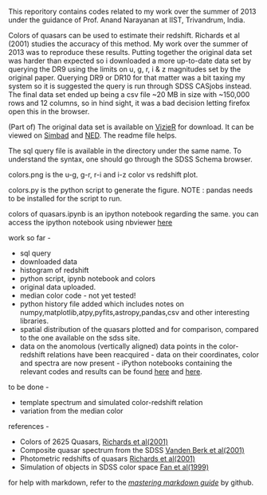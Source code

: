 This reporitory contains codes related to my work over the summer of 2013 under the guidance of Prof. Anand Narayanan at IIST, Trivandrum, India.

Colors of quasars can be used to estimate their redshift. Richards et al (2001) studies the accuracy of this method. My work over the summer of 2013 was to reproduce these results. Putting together the original data set was harder than expected so i downloaded a more up-to-date data set by querying the DR9 using the limits on u, g, r, i & z magnitudes set by the original paper. Querying DR9 or DR10 for that matter was a bit taxing my system so it is suggested the query is run through SDSS CASjobs instead. The final data set ended up being a csv file ~20 MB in size with ~150,000 rows and 12 columns, so in hind sight, it was a bad decision letting firefox open this in the browser.

(Part of) The original data set is available on [VizieR](http://vizier.cfa.harvard.edu/viz-bin/Cat?cat=J%2FAJ%2F121%2F2308&target=brief&) for download. It can be viewed on [Simbad](http://simbad.harvard.edu/simbad/sim-ref?querymethod=bib&simbo=on&submit=submit+bibcode&bibcode=2001AJ....121.2308R) and [NED](http://ned.ipac.caltech.edu/cgi-bin/nph-objsearch?search_type=Search&refcode=2001AJ....121.2308R). The readme file helps.

The sql query file is available in the directory under the same name. To understand the syntax, one should go through the SDSS Schema browser.

colors.png is the u-g, g-r, r-i and i-z color vs redshift plot.

colors.py is the python script to generate the figure. NOTE : pandas needs to be installed for the script to run.

colors of quasars.ipynb is an ipython notebook regarding the same.
you can access the ipython notebook using nbviewer [here](http://nbviewer.ipython.org/github/rahulporuri/quasar_colors/blob/master/colors_of_quasars.ipynb)

work so far - 

* sql query
* downloaded data
* histogram of redshift
* python script, ipynb notebook and colors
* original data uploaded.
* median color code - not yet tested!
* python history file added which includes notes on numpy,matplotlib,atpy,pyfits,astropy,pandas,csv and other interesting libraries.
* spatial distribution of the quasars plotted and for comparison, compared to the one available on the sdss site.
* data on the anomolous (vertically aligned) data points in the color-redshift relations have been reacquired - data on their coordinates, color and spectra are now present - iPython notebooks containing the relevant codes and results can be found [here](http://nbviewer.ipython.org/github/rahulporuri/quasar_colors/blob/master/sdss_anomalies/sdss%20quasar%20anomalies.ipynb) and [here](http://nbviewer.ipython.org/github/rahulporuri/quasar_colors/blob/master/sdss_anomalies/sdss_anomalies_spectra.ipynb).

to be done - 

* template spectrum and simulated color-redshift relation
* variation from the median color

references -
* Colors of 2625 Quasars, [Richards et al(2001)](http://adsabs.harvard.edu/abs/2001AJ....121.2308R)
* Composite quasar spectrum from the SDSS [Vanden Berk et al(2001)](http://adsabs.harvard.edu/abs/2001AJ....122..549V)
* Photometric redshifts of quasars [Richards et al(2001)](http://adsabs.harvard.edu/abs/2001AJ....122..549V)
* Simulation of objects in SDSS color space [Fan et al(1999)](http://adsabs.harvard.edu/abs/1999AJ....117.2528F)

for help with markdown, refer to the [*mastering markdown guide*](https://guides.github.com/features/mastering-markdown/) by github.
